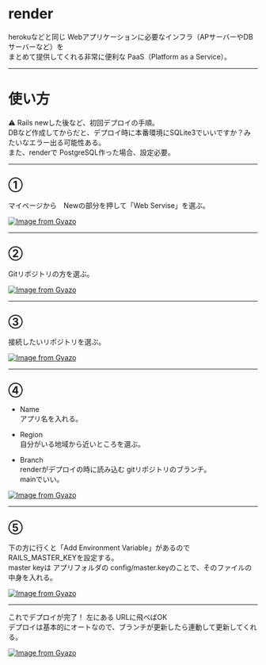 # render
herokuなどと同じ Webアプリケーションに必要なインフラ（APサーバーやDBサーバーなど）を  
まとめて提供してくれる非常に便利な PaaS（Platform as a Service）。
***

# 使い方
⚠️ Rails newした後など、初回デプロイの手順。    
DBなど作成してからだと、デプロイ時に本番環境にSQLite3でいいですか？みたいなエラー出る可能性ある。  
また、renderで PostgreSQL作った場合、設定必要。
***

## ①
マイページから　Newの部分を押して「Web Servise」を選ぶ。

[![Image from Gyazo](https://i.gyazo.com/aea5bf9fb24167084bceefa6877625f1.png)](https://gyazo.com/aea5bf9fb24167084bceefa6877625f1)
***

## ②
Gitリポジトリの方を選ぶ。

[![Image from Gyazo](https://i.gyazo.com/c1e898da5c7c623644c1e9dbf0eb563c.png)](https://gyazo.com/c1e898da5c7c623644c1e9dbf0eb563c)
***

## ③
接続したいリポジトリを選ぶ。

[![Image from Gyazo](https://i.gyazo.com/346638fe9718c677e9459fc60e53b2c3.png)](https://gyazo.com/346638fe9718c677e9459fc60e53b2c3)
***

## ④
- Name  
アプリ名を入れる。

- Region  
自分がいる地域から近いところを選ぶ。

- Branch  
renderがデプロイの時に読み込む gitリポジトリのブランチ。  
mainでいい。

[![Image from Gyazo](https://i.gyazo.com/7fcaad6038d67492b5814c92b6661b2d.png)](https://gyazo.com/7fcaad6038d67492b5814c92b6661b2d)
***

## ⑤
下の方に行くと「Add Environment Variable」があるので RAILS_MASTER_KEYを設定する。  
master keyは アプリフォルダの config/master.keyのことで、そのファイルの中身を入れる。

[![Image from Gyazo](https://i.gyazo.com/9477a9a7685fa788d4ae2604b0c95bb1.png)](https://gyazo.com/9477a9a7685fa788d4ae2604b0c95bb1)
***

これでデプロイが完了！  左にある URLに飛べばOK    
デプロイは基本的にオートなので、ブランチが更新したら連動して更新してくれる。

[![Image from Gyazo](https://i.gyazo.com/4b0782cf22be94162c5204d72dbdce8f.png)](https://gyazo.com/4b0782cf22be94162c5204d72dbdce8f)
